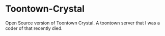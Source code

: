 # Toontown-Crystal
Open Source version of Toontown Crystal. A toontown server that I was a coder of that recently died.
